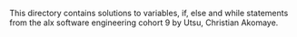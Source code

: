 This directory contains solutions to variables, if, else and while statements from the alx software engineering cohort 9 by Utsu, Christian Akomaye.
